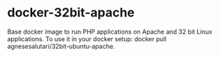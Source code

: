 # docker-32bit-apache

Base docker image to run PHP applications on Apache and 32 bit Linux applications.
To use it in your docker setup: docker pull agnesesalutari/32bit-ubuntu-apache.
